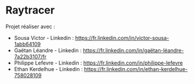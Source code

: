 # Raytracer


Projet réaliser avec :  
- Sousa Victor - Linkedin : https://fr.linkedin.com/in/victor-sousa-1abb64109
- Gaëtan Léandre - Linkedin : https://fr.linkedin.com/in/gaëtan-léandre-7a22b3107/fr
- Philippe Lefevre - Linkedin : https://fr.linkedin.com/in/philippe-lefevre
- Ethan Kerdelhue - Linkedin : https://fr.linkedin.com/in/ethan-kerdelhue-758028109
